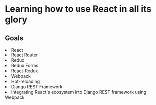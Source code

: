 # Learning how to use React in all its glory


<h2> Goals </h2>

<li>React</li>
<li>React Router</li>
<li>Redux</li>
<li>Redux Forms</li>
<li>React-Redux</li>
<li>Webpack</li>
<li>Hot-reloading</li>
<li>Django REST Framework</li>
<li>Integrating React's ecosystem into Django REST framework using Webpack</li>


